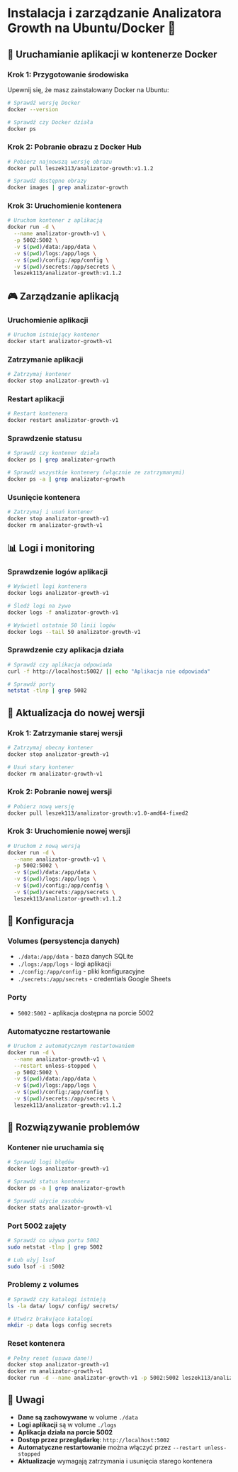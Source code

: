 # Instalacja i zarządzanie Analizatora Growth na Ubuntu/Docker 🐳

## 🚀 Uruchamianie aplikacji w kontenerze Docker

### Krok 1: Przygotowanie środowiska

Upewnij się, że masz zainstalowany Docker na Ubuntu:

```bash
# Sprawdź wersję Docker
docker --version

# Sprawdź czy Docker działa
docker ps
```

### Krok 2: Pobranie obrazu z Docker Hub

```bash
# Pobierz najnowszą wersję obrazu
docker pull leszek113/analizator-growth:v1.1.2

# Sprawdź dostępne obrazy
docker images | grep analizator-growth
```

### Krok 3: Uruchomienie kontenera

```bash
# Uruchom kontener z aplikacją
docker run -d \
  --name analizator-growth-v1 \
  -p 5002:5002 \
  -v $(pwd)/data:/app/data \
  -v $(pwd)/logs:/app/logs \
  -v $(pwd)/config:/app/config \
  -v $(pwd)/secrets:/app/secrets \
  leszek113/analizator-growth:v1.1.2
```

## 🎮 Zarządzanie aplikacją

### Uruchomienie aplikacji
```bash
# Uruchom istniejący kontener
docker start analizator-growth-v1
```

### Zatrzymanie aplikacji
```bash
# Zatrzymaj kontener
docker stop analizator-growth-v1
```

### Restart aplikacji
```bash
# Restart kontenera
docker restart analizator-growth-v1
```

### Sprawdzenie statusu
```bash
# Sprawdź czy kontener działa
docker ps | grep analizator-growth

# Sprawdź wszystkie kontenery (włącznie ze zatrzymanymi)
docker ps -a | grep analizator-growth
```

### Usunięcie kontenera
```bash
# Zatrzymaj i usuń kontener
docker stop analizator-growth-v1
docker rm analizator-growth-v1
```

## 📊 Logi i monitoring

### Sprawdzenie logów aplikacji
```bash
# Wyświetl logi kontenera
docker logs analizator-growth-v1

# Śledź logi na żywo
docker logs -f analizator-growth-v1

# Wyświetl ostatnie 50 linii logów
docker logs --tail 50 analizator-growth-v1
```

### Sprawdzenie czy aplikacja działa
```bash
# Sprawdź czy aplikacja odpowiada
curl -f http://localhost:5002/ || echo "Aplikacja nie odpowiada"

# Sprawdź porty
netstat -tlnp | grep 5002
```

## 🔄 Aktualizacja do nowej wersji

### Krok 1: Zatrzymanie starej wersji
```bash
# Zatrzymaj obecny kontener
docker stop analizator-growth-v1

# Usuń stary kontener
docker rm analizator-growth-v1
```

### Krok 2: Pobranie nowej wersji
```bash
# Pobierz nową wersję
docker pull leszek113/analizator-growth:v1.0-amd64-fixed2
```

### Krok 3: Uruchomienie nowej wersji
```bash
# Uruchom z nową wersją
docker run -d \
  --name analizator-growth-v1 \
  -p 5002:5002 \
  -v $(pwd)/data:/app/data \
  -v $(pwd)/logs:/app/logs \
  -v $(pwd)/config:/app/config \
  -v $(pwd)/secrets:/app/secrets \
  leszek113/analizator-growth:v1.1.2
```

## 🔧 Konfiguracja

### Volumes (persystencja danych)
- `./data:/app/data` - baza danych SQLite
- `./logs:/app/logs` - logi aplikacji
- `./config:/app/config` - pliki konfiguracyjne
- `./secrets:/app/secrets` - credentials Google Sheets

### Porty
- `5002:5002` - aplikacja dostępna na porcie 5002

### Automatyczne restartowanie
```bash
# Uruchom z automatycznym restartowaniem
docker run -d \
  --name analizator-growth-v1 \
  --restart unless-stopped \
  -p 5002:5002 \
  -v $(pwd)/data:/app/data \
  -v $(pwd)/logs:/app/logs \
  -v $(pwd)/config:/app/config \
  -v $(pwd)/secrets:/app/secrets \
  leszek113/analizator-growth:v1.1.2
```

## 🚨 Rozwiązywanie problemów

### Kontener nie uruchamia się
```bash
# Sprawdź logi błędów
docker logs analizator-growth-v1

# Sprawdź status kontenera
docker ps -a | grep analizator-growth

# Sprawdź użycie zasobów
docker stats analizator-growth-v1
```

### Port 5002 zajęty
```bash
# Sprawdź co używa portu 5002
sudo netstat -tlnp | grep 5002

# Lub użyj lsof
sudo lsof -i :5002
```

### Problemy z volumes
```bash
# Sprawdź czy katalogi istnieją
ls -la data/ logs/ config/ secrets/

# Utwórz brakujące katalogi
mkdir -p data logs config secrets
```

### Reset kontenera
```bash
# Pełny reset (usuwa dane!)
docker stop analizator-growth-v1
docker rm analizator-growth-v1
docker run -d --name analizator-growth-v1 -p 5002:5002 leszek113/analizator-growth:v1.0-amd64-fixed2
```

## 📝 Uwagi

- **Dane są zachowywane** w volume `./data`
- **Logi aplikacji** są w volume `./logs`
- **Aplikacja działa na porcie 5002**
- **Dostęp przez przeglądarkę**: `http://localhost:5002`
- **Automatyczne restartowanie** można włączyć przez `--restart unless-stopped`
- **Aktualizacje** wymagają zatrzymania i usunięcia starego kontenera 